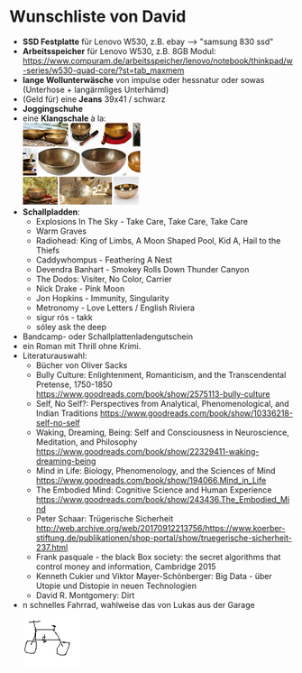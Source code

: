 # Wunschliste von David

- **SSD Festplatte** für Lenovo W530, z.B. ebay --> "samsung 830 ssd"
- **Arbeitsspeicher** für Lenovo W530, z.B. 8GB Modul: https://www.compuram.de/arbeitsspeicher/lenovo/notebook/thinkpad/w-series/w530-quad-core/?st=tab_maxmem
- **lange Wollunterwäsche** von impulse oder hessnatur oder sowas (Unterhose + langärmliges Unterhämd)
- (Geld für) eine **Jeans** 39x41 / schwarz
- **Joggingschuhe**
- eine **Klangschale** à la:   
  ![siehe google bilder "klangschale" :b](img/klangschale.png)
- **Schallpladden**:
   - Explosions In The Sky - Take Care, Take Care, Take Care
   - Warm Graves
   - Radiohead: King of Limbs, A Moon Shaped Pool, Kid A, Hail to the Thiefs
   - Caddywhompus - Feathering A Nest
   - Devendra Banhart - Smokey Rolls Down Thunder Canyon
   - The Dodos: Visiter, No Color, Carrier
   - Nick Drake - Pink Moon
   - Jon Hopkins - Immunity, Singularity
   - Metronomy - Love Letters / English Riviera
   - sigur rós - takk
   - sóley ask the deep
- Bandcamp- oder Schallplattenladengutschein
- ein Roman mit Thrill ohne Krimi.
- Literaturauswahl:
  - Bücher von Oliver Sacks
  - Bully Culture: Enlightenment, Romanticism, and the Transcendental Pretense, 1750-1850  https://www.goodreads.com/book/show/2575113-bully-culture
  - Self, No Self?: Perspectives from Analytical, Phenomenological, and Indian Traditions https://www.goodreads.com/book/show/10336218-self-no-self
  - Waking, Dreaming, Being: Self and Consciousness in Neuroscience, Meditation, and Philosophy https://www.goodreads.com/book/show/22329411-waking-dreaming-being
  - Mind in Life: Biology, Phenomenology, and the Sciences of Mind https://www.goodreads.com/book/show/194066.Mind_in_Life
  - The Embodied Mind: Cognitive Science and Human Experience https://www.goodreads.com/book/show/243436.The_Embodied_Mind
  - Peter Schaar: Trügerische Sicherheit http://web.archive.org/web/20170912213756/https://www.koerber-stiftung.de/publikationen/shop-portal/show/truegerische-sicherheit-237.html
  - Frank pasquale - the black Box society: the secret algorithms that control money and information, Cambridge 2015
  - Kenneth Cukier und Viktor Mayer-Schönberger: Big Data - über Utopie und Distopie in neuen Technologien
  - David R. Montgomery: Dirt
- n schnelles Fahrrad, wahlweise das von Lukas aus der Garage  
![Lukas Fahrrad muss man reparieren](img/fahrrad.png)
